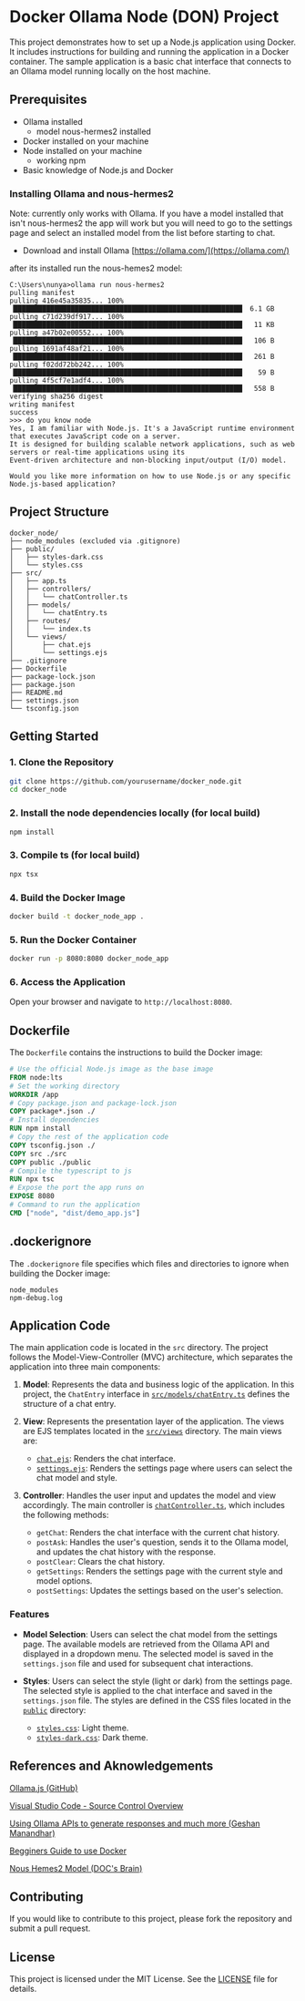 # Docker Ollama Node (DON) Project

This project demonstrates how to set up a Node.js application using Docker. It includes instructions for building and running the application in a Docker container. The sample application is a basic chat interface that connects to an Ollama model running locally on the host machine.

## Prerequisites

- Ollama installed
  - model nous-hermes2 installed
- Docker installed on your machine
- Node installed on your machine
  - working npm
- Basic knowledge of Node.js and Docker

### Installing Ollama and nous-hermes2

Note: currently only works with Ollama. If you have a model installed that isn't nous-hermes2 the app will work but you will need to go to the settings page and select an installed model from the list before starting to chat.

- Download and install Ollama [https://ollama.com/](https://ollama.com/)

after its installed run the nous-hemes2 model:

```
C:\Users\nunya>ollama run nous-hermes2
pulling manifest
pulling 416e45a35835... 100% ▕████████████████████████████████████████████████████████▏ 6.1 GB
pulling c71d239df917... 100% ▕████████████████████████████████████████████████████████▏  11 KB
pulling a47b02e00552... 100% ▕████████████████████████████████████████████████████████▏  106 B
pulling 1691af48af21... 100% ▕████████████████████████████████████████████████████████▏  261 B
pulling f02dd72bb242... 100% ▕████████████████████████████████████████████████████████▏   59 B
pulling 4f5cf7e1adf4... 100% ▕████████████████████████████████████████████████████████▏  558 B
verifying sha256 digest
writing manifest
success
>>> do you know node
Yes, I am familiar with Node.js. It's a JavaScript runtime environment that executes JavaScript code on a server.
It is designed for building scalable network applications, such as web servers or real-time applications using its
Event-driven architecture and non-blocking input/output (I/O) model.

Would you like more information on how to use Node.js or any specific Node.js-based application?

```

## Project Structure

```
docker_node/
├── node_modules (excluded via .gitignore)
├── public/
│   ├── styles-dark.css
│   └── styles.css
├── src/
│   ├── app.ts
│   ├── controllers/
│   │   └── chatController.ts
│   ├── models/
│   │   └── chatEntry.ts
│   ├── routes/
│   │   └── index.ts
│   └── views/
│       ├── chat.ejs
│       └── settings.ejs
├── .gitignore
├── Dockerfile
├── package-lock.json
├── package.json
├── README.md
├── settings.json
└── tsconfig.json
```

## Getting Started

### 1. Clone the Repository

```sh
git clone https://github.com/yourusername/docker_node.git
cd docker_node
```

### 2. Install the node dependencies locally (for local build)

```sh
npm install
```

### 3. Compile ts (for local build)

```sh
npx tsx
```

### 4. Build the Docker Image

```sh
docker build -t docker_node_app .
```

### 5. Run the Docker Container

```sh
docker run -p 8080:8080 docker_node_app
```

### 6. Access the Application

Open your browser and navigate to `http://localhost:8080`.

## Dockerfile

The `Dockerfile` contains the instructions to build the Docker image:

```Dockerfile
# Use the official Node.js image as the base image
FROM node:lts
# Set the working directory
WORKDIR /app
# Copy package.json and package-lock.json
COPY package*.json ./
# Install dependencies
RUN npm install
# Copy the rest of the application code
COPY tsconfig.json ./
COPY src ./src
COPY public ./public
# Compile the typescript to js
RUN npx tsc
# Expose the port the app runs on
EXPOSE 8080
# Command to run the application
CMD ["node", "dist/demo_app.js"]
```

## .dockerignore

The `.dockerignore` file specifies which files and directories to ignore when building the Docker image:

```
node_modules
npm-debug.log
```

## Application Code

The main application code is located in the `src` directory. The project follows the Model-View-Controller (MVC) architecture, which separates the application into three main components:

1. **Model**: Represents the data and business logic of the application. In this project, the `ChatEntry` interface in [`src/models/chatEntry.ts`](src/models/chatEntry.ts) defines the structure of a chat entry.

2. **View**: Represents the presentation layer of the application. The views are EJS templates located in the [`src/views`](src/views) directory. The main views are:
   - [`chat.ejs`](src/views/chat.ejs): Renders the chat interface.
   - [`settings.ejs`](src/views/settings.ejs): Renders the settings page where users can select the chat model and style.

3. **Controller**: Handles the user input and updates the model and view accordingly. The main controller is [`chatController.ts`](src/controllers/chatController.ts), which includes the following methods:
   - `getChat`: Renders the chat interface with the current chat history.
   - `postAsk`: Handles the user's question, sends it to the Ollama model, and updates the chat history with the response.
   - `postClear`: Clears the chat history.
   - `getSettings`: Renders the settings page with the current style and model options.
   - `postSettings`: Updates the settings based on the user's selection.

### Features

- **Model Selection**: Users can select the chat model from the settings page. The available models are retrieved from the Ollama API and displayed in a dropdown menu. The selected model is saved in the `settings.json` file and used for subsequent chat interactions.

- **Styles**: Users can select the style (light or dark) from the settings page. The selected style is applied to the chat interface and saved in the `settings.json` file. The styles are defined in the CSS files located in the [`public`](public) directory:
  - [`styles.css`](public/styles.css): Light theme.
  - [`styles-dark.css`](public/styles-dark.css): Dark theme.

## References and Aknowledgements 

[Ollama.js (GitHub)](https://github.com/ollama/ollama-js)

[Visual Studio Code - Source Control Overview](https://code.visualstudio.com/docs/sourcecontrol/overview)

[Using Ollama APIs to generate responses and much more (Geshan Manandhar)](https://geshan.com.np/blog/2025/02/ollama-api/)

[Begginers Guide to use Docker](https://medium.com/@deepakshakya/beginners-guide-to-use-docker-build-run-push-and-pull-4a132c094d75)

[Nous Hemes2 Model (DOC's Brain)](https://ollama.com/library/nous-hermes2)

## Contributing

If you would like to contribute to this project, please fork the repository and submit a pull request.

## License

This project is licensed under the MIT License. See the [LICENSE](https://mit-license.org/) file for details.